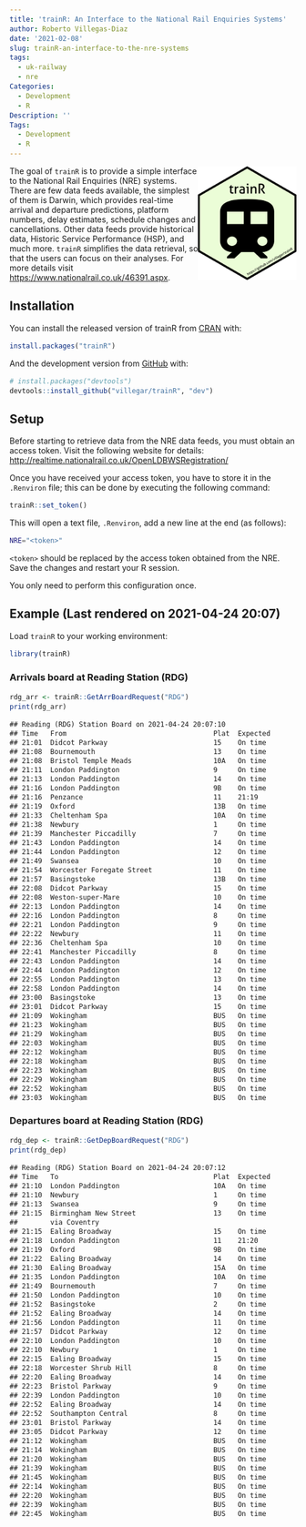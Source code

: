 ```yaml
---
title: 'trainR: An Interface to the National Rail Enquiries Systems'
author: Roberto Villegas-Diaz
date: '2021-02-08'
slug: trainR-an-interface-to-the-nre-systems
tags:
  - uk-railway
  - nre
Categories:
  - Development
  - R
Description: ''
Tags:
  - Development
  - R
---
```


<img src="https://raw.githubusercontent.com/villegar/trainR/main/inst/images/logo.png" alt="logo" align="right" height=200px/>

The goal of `trainR` is to provide a simple interface to the 
National Rail Enquiries (NRE) systems. There are few data feeds 
available, the simplest of them is Darwin, which provides real-time 
arrival and departure predictions, platform numbers, delay estimates, 
schedule changes and cancellations. Other data feeds provide historical 
data, Historic Service Performance (HSP), and much more. `trainR` 
simplifies the data retrieval, so that the users can focus on their 
analyses. For more details visit 
https://www.nationalrail.co.uk/46391.aspx.

## Installation

You can install the released version of trainR from [CRAN](https://CRAN.R-project.org) with:

``` r
install.packages("trainR")
```

And the development version from [GitHub](https://github.com/) with:

``` r
# install.packages("devtools")
devtools::install_github("villegar/trainR", "dev")
```

## Setup
Before starting to retrieve data from the NRE data feeds, you must obtain an access token. 
Visit the following website for details: http://realtime.nationalrail.co.uk/OpenLDBWSRegistration/

Once you have received your access token, you have to store it in the `.Renviron` file; this can be 
done by executing the following command:


```r
trainR::set_token()
```

This will open a text file, `.Renviron`, add a new line at the end (as follows):

```bash
NRE="<token>"
```

`<token>` should be replaced by the access token obtained from the NRE. Save the changes and restart 
your R session.

You only need to perform this configuration once.

## Example (Last rendered on 2021-04-24 20:07)

Load `trainR` to your working environment:

```r
library(trainR)
```

### Arrivals board at Reading Station (RDG)


```r
rdg_arr <- trainR::GetArrBoardRequest("RDG")
print(rdg_arr)
```

```
## Reading (RDG) Station Board on 2021-04-24 20:07:10
## Time   From                                    Plat  Expected
## 21:01  Didcot Parkway                          15    On time
## 21:08  Bournemouth                             13    On time
## 21:08  Bristol Temple Meads                    10A   On time
## 21:11  London Paddington                       9     On time
## 21:13  London Paddington                       14    On time
## 21:16  London Paddington                       9B    On time
## 21:16  Penzance                                11    21:19
## 21:19  Oxford                                  13B   On time
## 21:33  Cheltenham Spa                          10A   On time
## 21:38  Newbury                                 1     On time
## 21:39  Manchester Piccadilly                   7     On time
## 21:43  London Paddington                       14    On time
## 21:44  London Paddington                       12    On time
## 21:49  Swansea                                 10    On time
## 21:54  Worcester Foregate Street               11    On time
## 21:57  Basingstoke                             13B   On time
## 22:08  Didcot Parkway                          15    On time
## 22:08  Weston-super-Mare                       10    On time
## 22:13  London Paddington                       14    On time
## 22:16  London Paddington                       8     On time
## 22:21  London Paddington                       9     On time
## 22:22  Newbury                                 11    On time
## 22:36  Cheltenham Spa                          10    On time
## 22:41  Manchester Piccadilly                   8     On time
## 22:43  London Paddington                       14    On time
## 22:44  London Paddington                       12    On time
## 22:55  London Paddington                       13    On time
## 22:58  London Paddington                       14    On time
## 23:00  Basingstoke                             13    On time
## 23:01  Didcot Parkway                          15    On time
## 21:09  Wokingham                               BUS   On time
## 21:23  Wokingham                               BUS   On time
## 21:29  Wokingham                               BUS   On time
## 22:03  Wokingham                               BUS   On time
## 22:12  Wokingham                               BUS   On time
## 22:18  Wokingham                               BUS   On time
## 22:23  Wokingham                               BUS   On time
## 22:29  Wokingham                               BUS   On time
## 22:52  Wokingham                               BUS   On time
## 23:03  Wokingham                               BUS   On time
```

### Departures board at Reading Station (RDG)


```r
rdg_dep <- trainR::GetDepBoardRequest("RDG")
print(rdg_dep)
```

```
## Reading (RDG) Station Board on 2021-04-24 20:07:12
## Time   To                                      Plat  Expected
## 21:10  London Paddington                       10A   On time
## 21:10  Newbury                                 1     On time
## 21:13  Swansea                                 9     On time
## 21:15  Birmingham New Street                   13    On time
##        via Coventry                            
## 21:15  Ealing Broadway                         15    On time
## 21:18  London Paddington                       11    21:20
## 21:19  Oxford                                  9B    On time
## 21:22  Ealing Broadway                         14    On time
## 21:30  Ealing Broadway                         15A   On time
## 21:35  London Paddington                       10A   On time
## 21:49  Bournemouth                             7     On time
## 21:50  London Paddington                       10    On time
## 21:52  Basingstoke                             2     On time
## 21:52  Ealing Broadway                         14    On time
## 21:56  London Paddington                       11    On time
## 21:57  Didcot Parkway                          12    On time
## 22:10  London Paddington                       10    On time
## 22:10  Newbury                                 1     On time
## 22:15  Ealing Broadway                         15    On time
## 22:18  Worcester Shrub Hill                    8     On time
## 22:20  Ealing Broadway                         14    On time
## 22:23  Bristol Parkway                         9     On time
## 22:39  London Paddington                       10    On time
## 22:52  Ealing Broadway                         14    On time
## 22:52  Southampton Central                     8     On time
## 23:01  Bristol Parkway                         14    On time
## 23:05  Didcot Parkway                          12    On time
## 21:12  Wokingham                               BUS   On time
## 21:14  Wokingham                               BUS   On time
## 21:20  Wokingham                               BUS   On time
## 21:39  Wokingham                               BUS   On time
## 21:45  Wokingham                               BUS   On time
## 22:14  Wokingham                               BUS   On time
## 22:20  Wokingham                               BUS   On time
## 22:39  Wokingham                               BUS   On time
## 22:45  Wokingham                               BUS   On time
```
